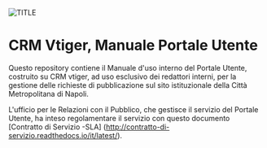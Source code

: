 ![TITLE](http://www.cittametropolitana.na.it/ProvinciaVicina-theme/img/logo_citta_napoli_large.png)

# CRM Vtiger, Manuale Portale Utente

Questo repository contiene il Manuale d'uso interno del Portale Utente, costruito su CRM vtiger, ad uso esclusivo dei redattori interni, per la gestione delle richieste di pubblicazione sul sito istituzionale della Città Metropolitana di Napoli.

L'ufficio per le Relazioni con il Pubblico, che gestisce il servizio del Portale Utente, ha inteso regolamentare il servizio con questo documento [Contratto di Servizio -SLA] (http://contratto-di-servizio.readthedocs.io/it/latest/). 

